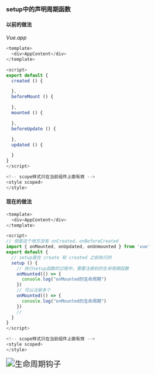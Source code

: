 ### setup中的声明周期函数

#### 以前的做法

*Vue.app*

```javascript
<template>
  <div>AppContent</div>
</template>

<script>
export default {
  created () {

  },
  beforeMount () {

  },
  mounted () {

  },
  beforeUpdate () {

  },
  updated () {

  }
}
</script>

<!-- scope样式只在当前组件上面有效 -->
<style scoped>
</style>
```

#### 现在的做法

```javascript
<template>
  <div>AppContent</div>
</template>

<script>
// 但是这个地方没有 onCreated，onBeforeCreated
import { onMounted, onUpdated, onUnmounted } from 'vue'
export default {
  // setup是在 create 和 created 之前执行的
  setup () {
    // 执行setup函数的过程中，需要注册别的生命周期函数
    onMounted(() => {
      console.log("onMounted的生命周期")
    })
    // 可以注册多个
    onMounted(() => {
      console.log("onMounted的生命周期")
    })
    //
  }
}
</script>

<!-- scope样式只在当前组件上面有效 -->
<style scoped>
</style>
```

<img src="D:/workspace/QiLongZhang/Vue/Q7Long/LEARN%2520VUEJS/04_learn_composition/src/img/%25E5%25A3%25B0%25E6%2598%258E%25E5%2591%25A8%25E6%259C%259F%25E9%2592%25A9%25E5%25AD%2590.png" alt="生命周期钩子" style="zoom:150%;" />

